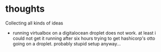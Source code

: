 # thoughts
Collecting all kinds of ideas

* running virtualbox on a digitalocean droplet does not work. at least i could not get it running after six hours trying to get hashicorp's otto going on a droplet. probably stupid setup anyway...
